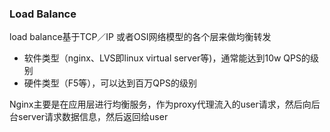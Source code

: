 ### Load Balance

load balance基于TCP／IP 或者OSI网络模型的各个层来做均衡转发

* 软件类型（nginx、LVS即linux virtual server等\)，通常能达到10w QPS的级别
* 硬件类型（F5等），可以达到百万QPS的级别

Nginx主要是在应用层进行均衡服务，作为proxy代理流入的user请求，然后向后台server请求数据信息，然后返回给user

